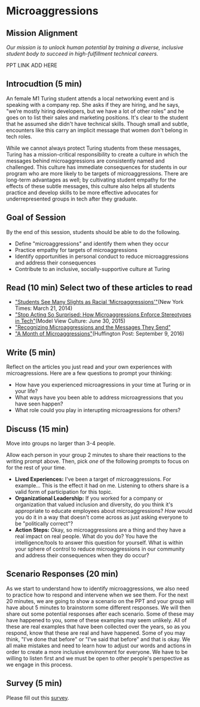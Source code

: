 # Microaggressions

## Mission Alignment
*Our mission is to unlock human potential by training a diverse, inclusive student body to succeed in high-fulfillment technical careers.*

PPT LINK ADD HERE

## Introcudtion (5 min)

An female M1 Turing student attends a local networking event and is speaking with a company rep. She asks if they are hiring, and he says, "we’re mostly hiring developers, but we have a lot of other roles” and he goes on to list their sales and marketing positions. It's clear to the student that he assumed she didn't have technical skills. Though small and subtle, encounters like this carry an implicit message that women don't belong in tech roles.

While we cannot always protect Turing students from these messages, Turing has a mission-critical responsibility to create a culture in which the messages behind microaggressions are consistently named and challenged. This culture has immediate consequences for students in our program who are more likely to be targets of microaggressions. There are long-term advantages as well; by cultivating student empathy for the effects of these subtle messages, this culture also helps all students practice and develop skills to be more effective advocates for underrepresented groups in tech after they graduate.


## Goal of Session
By the end of this session, students should be able to do the following.
* Define "microaggressions" and identify them when they occur
* Practice empathy for targets of microaggressions
* Identify opportunities in personal conduct to reduce microaggressions and address their consequences
* Contribute to an inclusive, socially-supportive culture at Turing


## Read (10 min) Select two of these articles to read
* ["Students See Many Slights as Racial ‘Microaggressions'"](http://www.nytimes.com/2014/03/22/us/as-diversity-increases-slights-get-subtler-but-still-sting.html)(New York Times: March 21, 2014)
* ["Stop Acting So Surprised: How Microaggressions Enforce Stereotypes in Tech"](https://modelviewculture.com/pieces/stop-acting-so-surprised-how-microaggressions-enforce-stereotypes-in-tech)(Model View Culture: June 30, 2015)
* ["Recognizing Microaggressions and the Messages They Send"](http://academicaffairs.ucsc.edu/events/documents/Microaggressions_Examples_Arial_2014_11_12.pdf)
* ["A Month of Microaggressions"](http://www.huffingtonpost.com/entry/a-month-of-microaggressions_us_57d31336e4b0eb9a57b7a827)(Huffington Post: September 9, 2016)


## Write (5 min)
Reflect on the articles you just read and your own experiences with microagressions.  Here are a few questions to prompt your thinking:

* How have you experienced microagressions in your time at Turing or in your life?
* What ways have you been able to address microagressions that you have seen happen?
* What role could you play in interupting microagressions for others? 

## Discuss (15 min)
Move into groups no larger than 3-4 people.  

Allow each person in your group 2 minutes to share their reactions to the writing prompt above. Then, pick _one_ of the following prompts to focus on for the rest of your time.
* **Lived Experiences:** I've been a target of microaggressions. For example... This is the effect it had on me. Listening to others share is a valid form of participation for this topic.
* **Organizational Leadership:** If you worked for a company or organization that valued inclusion and diversity, do you think it's appropriate to educate employees about microaggressions? _How_ would you do it in a way that doesn't come across as just asking everyone to be "politically correct"?
* **Action Steps:** Okay, so microaggressions are a thing and they have a real impact on real people. What do you do? You have the intelligence/tools to answer this question for yourself. What is within your sphere of control to reduce microaggressions in our community and address their consequences when they do occur?

## Scenario Responses (20 min)
As we start to understand how to identify microaggressions, we also need to practice how to respond and intervene when we see them.  For the next 20 minutes, we are going to show a scenario on the PPT and your group will have about 5 minutes to brainstorm some different responses.  We will then share out some potential responses after each scenario. Some of these may have happened to you, some of these examples may seem unlikely.  All of these are real examples that have been collected over the years, so as you respond, know that these are real and have happened.  Some of you may think, "I've done that before" or "I've said that before" and that is okay.  We all make mistakes and need to learn how to adjust our words and actions in order to create a more inclusive environment for everyone.  We have to be willing to listen first and we must be open to other people's perspective as we engage in this process. 

## Survey (5 min)
Please fill out this [survey](https://goo.gl/forms/WklrYzywFasT1vkY2).
